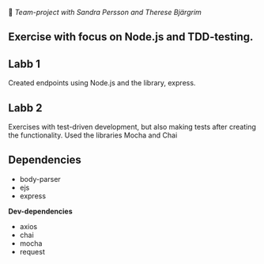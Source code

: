 
👯 *Team-project with Sandra Persson and Therese Bjärgrim*



## Exercise with focus on Node.js and TDD-testing.



## **Labb 1**

Created endpoints using Node.js and the library, express.


## **Labb 2**

Exercises with test-driven development, but also making tests after creating the functionality.
Used the libraries Mocha and Chai 


## **Dependencies**

 - body-parser
 - ejs
 - express
 
 **Dev-dependencies**
 
 - axios
 - chai
 - mocha
 - request
